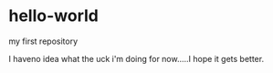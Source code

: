 # hello-world
my first repository

I haveno idea what the uck i'm doing for now.....I hope it gets better.
